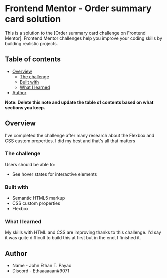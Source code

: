 # Frontend Mentor - Order summary card solution

This is a solution to the [Order summary card challenge on Frontend Mentor].
Frontend Mentor challenges help you improve your coding skills by building realistic projects.

## Table of contents

- [Overview](#overview)
  - [The challenge](#the-challenge)
  - [Built with](#built-with)
  - [What I learned](#what-i-learned)
- [Author](#author)

**Note: Delete this note and update the table of contents based on what sections you keep.**

## Overview

I've completed the challenge after many research about the Flexbox and CSS custom properties. I did my best and that's all that matters

### The challenge

Users should be able to:

- See hover states for interactive elements

### Built with

- Semantic HTML5 markup
- CSS custom properties
- Flexbox

### What I learned

My skills with HTML and CSS are improving thanks to this challenge. I'd say it was quite difficult to build this at first but in the end, I finished it.

## Author

- Name - John Ethan T. Payao
- Discord - Ethaaaaaan#9071
